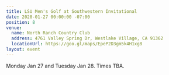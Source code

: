 ```yaml
---
title: LSU Men's Golf at Southwestern Invitational
date: 2020-01-27 00:00:00 -07:00
position: 8
venue:
  name: North Ranch Country Club
  address: 4761 Valley Spring Dr, Westlake Village, CA 91362
  locationUrl: https://goo.gl/maps/EpeP2D3gm5k4H1xg8
layout: event
---
```


Monday Jan 27 and Tuesday Jan 28. Times TBA.